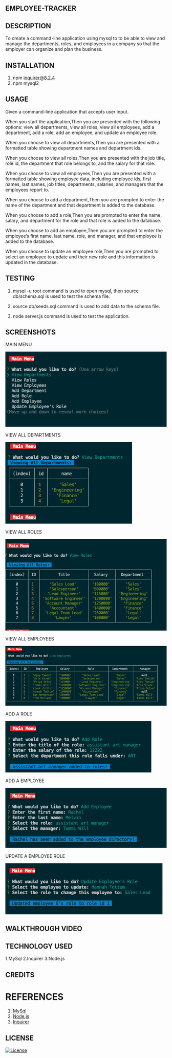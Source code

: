 ## EMPLOYEE-TRACKER

##  DESCRIPTION
 To create a command-line application using mysql to to be able to view and manage the departments, roles, and employees in a company so that the employer can organize and plan the business.


## INSTALLATION

1.  npm inquirer@8.2.4 
2.  npm mysql2


 ## USAGE

Given a command-line application that accepts user input.

When you start the application,Then you are presented with the following options: view all departments, view all roles, view all employees, add a department, add a role, add an employee, and update an employee role.

When you choose to view all departments,Then you are presented with a formatted table showing department names and department ids.


When you  choose to view all roles,Then you are presented with the job title, role id, the department that role belongs to, and the salary for that role.


When you choose to view all employees,Then you are presented with a formatted table showing employee data, including employee ids, first names, last names, job titles, departments, salaries, and managers that the employees report to.


When you  choose to add a department,Then you are prompted to enter the name of the department and that department is added to the database.


When you choose to add a role,Then you are prompted to enter the name, salary, and department for the role and that role is added to the database.


When you choose to add an employee,Then you are prompted to enter the employee’s first name, last name, role, and manager, and that employee is added to the database.


When you choose to update an employee role,Then you are prompted to select an employee to update and their new role and this information is updated in the database.


## TESTING

1. mysql -u root command is used to open mysql, then source db/schema.sql is used to test the schema file.

2. source db/seeds.sql command is used to add data to the schema file.

3. node server.js command is used to test the application.

## SCREENSHOTS

MAIN MENU 

![Screenshot](./assets/images/main%20menu.png)

VIEW ALL DEPARTMENTS 

![Screenshot](./assets/images/view-all-dept.png)

VIEW ALL ROLES

![Screenshot](./assets/images/view-all-roles.png)

VIEW ALL EMPLOYEES

![Screenshot](./assets/images/view-all-employees.png)

ADD A ROLE

![Screenshot](./assets/images/add-role.png)

ADD A EMPLOYEE

![Screenshot](./assets/images/add-emp.png)

UPDATE A EMPLOYEE ROLE

![Screenshot](./assets/images/update-emp-role.png)



## WALKTHROUGH VIDEO



## TECHNOLOGY USED

1.MySql
2.Inquirer
3.Node.js

## CREDITS

# REFERENCES 

1. [MySql](https://www.mysql.com/)
2. [Node.js](https://nodejs.org/en/docs)
3. [Inquirer](https://www.npmjs.com/package/inquirer)

## LICENSE 

[![License](https://img.shields.io/badge/License-MIT-blue.svg)](https://opensource.org/licenses/MIT)

